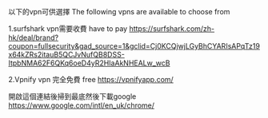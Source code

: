 以下的vpn可供選擇 
The following vpns are available to choose from


1.surfshark vpn需要收費 have to pay
https://surfshark.com/zh-hk/deal/brand?coupon=fullsecurity&gad_source=1&gclid=Cj0KCQjwjLGyBhCYARIsAPqTz19x64kZRs2itauB5QCJvNufQB8DSS-ItpbNMA62F6QKq6oeD4yR2HIaAkNHEALw_wcB


2.Vpnify vpn
完全免費 free
https://vpnifyapp.com/


開啟這個連結後掃到最底然後下載google
https://www.google.com/intl/en_uk/chrome/
